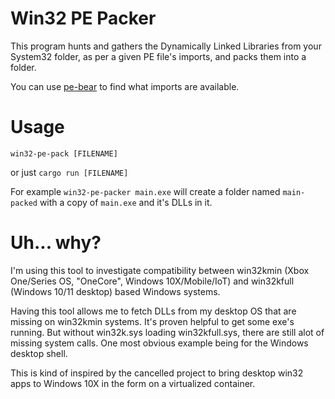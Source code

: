 # Win32 PE Packer

This program hunts and gathers the Dynamically Linked Libraries from your System32 folder, as per a given PE file's imports, and packs them into a folder.

You can use [pe-bear](https://github.com/hasherezade/pe-bear) to find what imports are available.

# Usage

`win32-pe-pack [FILENAME]`

or just `cargo run [FILENAME]`

For example `win32-pe-packer main.exe` will create a folder named `main-packed` with a copy of `main.exe` and it's DLLs in it.

# Uh... why?

I'm using this tool to investigate compatibility between win32kmin (Xbox One/Series OS, "OneCore", Windows 10X/Mobile/IoT) and win32kfull (Windows 10/11 desktop) based Windows systems.

Having this tool allows me to fetch DLLs from my desktop OS that are missing on win32kmin systems. It's proven helpful to get some exe's running. But without win32k.sys loading win32kfull.sys, there are still alot of missing system calls. One most obvious example being for the Windows desktop shell.

This is kind of inspired by the cancelled project to bring desktop win32 apps to Windows 10X in the form on a virtualized container.
